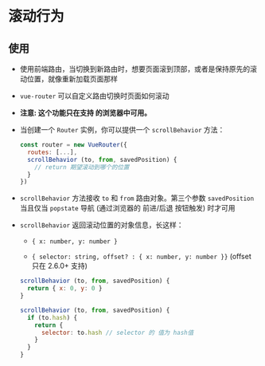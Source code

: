 # 滚动行为

## 使用

  - 使用前端路由，当切换到新路由时，想要页面滚到顶部，或者是保持原先的滚动位置，就像重新加载页面那样

  - `vue-router` 可以自定义路由切换时页面如何滚动

  - **注意: 这个功能只在支持  的浏览器中可用。**

  - 当创建一个 `Router` 实例，你可以提供一个 `scrollBehavior` 方法：

    ```javascript
    const router = new VueRouter({
      routes: [...],
      scrollBehavior (to, from, savedPosition) {
        // return 期望滚动到哪个的位置
      }
    })
    ```

  - `scrollBehavior` 方法接收 `to` 和 `from` 路由对象。第三个参数 `savedPosition` 当且仅当 `popstate` 导航 (通过浏览器的 前进/后退 按钮触发) 时才可用

  - `scrollBehavior` 返回滚动位置的对象信息，长这样：

      - `{ x: number, y: number }`

      - `{ selector: string, offset? : { x: number, y: number }}` (offset 只在 2.6.0+ 支持)

    ```javascript
    scrollBehavior (to, from, savedPosition) {
      return { x: 0, y: 0 }
    }
    ```

    ```javascript
    scrollBehavior (to, from, savedPosition) {
      if (to.hash) {
        return {
          selector: to.hash // selector 的 值为 hash值
        }
      }
    }
    ```

